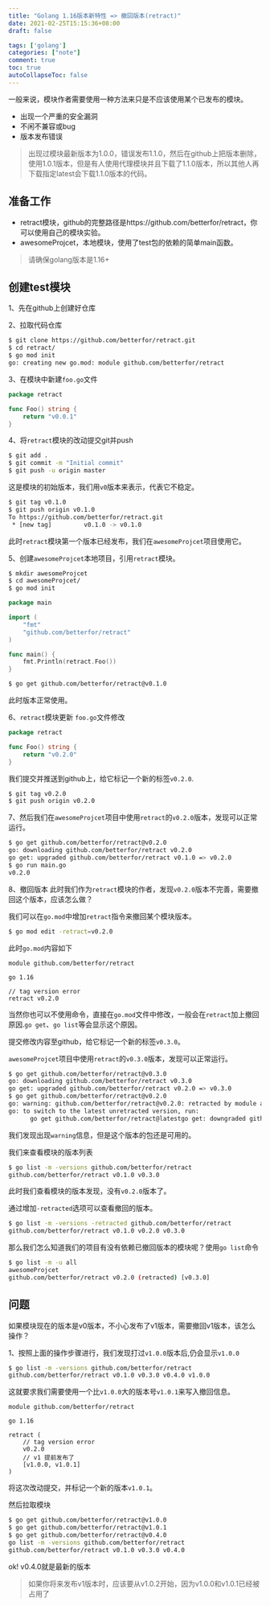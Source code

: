 ```yaml
---
title: "Golang 1.16版本新特性 => 撤回版本(retract)"
date: 2021-02-25T15:15:36+08:00
draft: false

tags: ['golang']
categories: ["note"]
comment: true
toc: true
autoCollapseToc: false
---
```


一般来说，模块作者需要使用一种方法来只是不应该使用某个已发布的模块。

- 出现一个严重的安全漏洞
- 不闲不兼容或bug
- 版本发布错误

> 出现过模块最新版本为1.0.0，错误发布1.1.0，然后在github上把版本删除，使用1.0.1版本，但是有人使用代理模块并且下载了1.1.0版本，所以其他人再下载指定latest会下载1.1.0版本的代码。

## 准备工作

- retract模块，github的完整路径是https://github.com/betterfor/retract，你可以使用自己的模块实验。
- awesomeProjcet，本地模块，使用了test包的依赖的简单main函数。

> 请确保golang版本是1.16+

## 创建test模块

1、先在github上创建好仓库

2、拉取代码仓库

```bash
$ git clone https://github.com/betterfor/retract.git
$ cd retract/
$ go mod init 
go: creating new go.mod: module github.com/betterfor/retract
```

3、在模块中新建`foo.go`文件

```go
package retract

func Foo() string {
	return "v0.0.1"
}
```

4、将`retract`模块的改动提交git并push

```bash
$ git add .
$ git commit -m "Initial commit"
$ git push -u origin master
```

这是模块的初始版本，我们用`v0`版本来表示，代表它不稳定。

```bash
$ git tag v0.1.0
$ git push origin v0.1.0
To https://github.com/betterfor/retract.git
 * [new tag]         v0.1.0 -> v0.1.0
```

此时`retract`模块第一个版本已经发布，我们在`awesomeProjcet`项目使用它。

5、创建`awesomeProjcet`本地项目，引用`retract`模块。

```bash
$ mkdir awesomeProjcet
$ cd awesomeProjcet/
$ go mod init
```

```go
package main

import (
	"fmt"
	"github.com/betterfor/retract"
)

func main() {
	fmt.Println(retract.Foo())
}
```

```bash
$ go get github.com/betterfor/retract@v0.1.0
```

此时版本正常使用。

6、`retract`模块更新
`foo.go`文件修改
```go
package retract

func Foo() string {
	return "v0.2.0"
}
```
我们提交并推送到github上，给它标记一个新的标签`v0.2.0`.
```bash
$ git tag v0.2.0
$ git push origin v0.2.0
```

7、然后我们在`awesomeProjcet`项目中使用`retract`的`v0.2.0`版本，发现可以正常运行。
```bash
$ go get github.com/betterfor/retract@v0.2.0
go: downloading github.com/betterfor/retract v0.2.0
go get: upgraded github.com/betterfor/retract v0.1.0 => v0.2.0
$ go run main.go
v0.2.0
```

8、撤回版本
此时我们作为`retract`模块的作者，发现`v0.2.0`版本不完善，需要撤回这个版本，应该怎么做？

我们可以在`go.mod`中增加`retract`指令来撤回某个模块版本。

```bash
$ go mod edit -retract=v0.2.0
```

此时`go.mod`内容如下
```text
module github.com/betterfor/retract

go 1.16

// tag version error
retract v0.2.0
```

当然你也可以不使用命令，直接在`go.mod`文件中修改，一般会在`retract`加上撤回原因.`go get`、`go list`等会显示这个原因。

提交修改内容至github，给它标记一个新的标签`v0.3.0`。

`awesomeProjcet`项目中使用`retract`的`v0.3.0`版本，发现可以正常运行。

```bash
$ go get github.com/betterfor/retract@v0.3.0
go: downloading github.com/betterfor/retract v0.3.0
go get: upgraded github.com/betterfor/retract v0.2.0 => v0.3.0
$ go get github.com/betterfor/retract@v0.2.0
go: warning: github.com/betterfor/retract@v0.2.0: retracted by module author: tag version error
go: to switch to the latest unretracted version, run:
      go get github.com/betterfor/retract@latestgo get: downgraded github.com/betterfor/retract v0.3.0 => v0.2.0
```

我们发现出现`warning`信息，但是这个版本的包还是可用的。

我们来查看模块的版本列表
```bash
$ go list -m -versions github.com/betterfor/retract
github.com/betterfor/retract v0.1.0 v0.3.0
```
此时我们查看模块的版本发现，没有`v0.2.0`版本了。

通过增加`-retracted`选项可以查看撤回的版本。
```bash
$ go list -m -versions -retracted github.com/betterfor/retract
github.com/betterfor/retract v0.1.0 v0.2.0 v0.3.0
```

那么我们怎么知道我们的项目有没有依赖已撤回版本的模块呢？使用`go list`命令
```bash
$ go list -m -u all
awesomeProjcet
github.com/betterfor/retract v0.2.0 (retracted) [v0.3.0]
```

## 问题
如果模块现在的版本是v0版本，不小心发布了v1版本，需要撤回v1版本，该怎么操作？

1、按照上面的操作步骤进行，我们发现打过`v1.0.0`版本后,仍会显示`v1.0.0`
```bash
$ go list -m -versions github.com/betterfor/retract
github.com/betterfor/retract v0.1.0 v0.3.0 v0.4.0 v1.0.0
```
这就要求我们需要使用一个比`v1.0.0`大的版本号`v1.0.1`来写入撤回信息。
```text
module github.com/betterfor/retract

go 1.16

retract (
    // tag version error
    v0.2.0
    // v1 提前发布了
    [v1.0.0, v1.0.1]
)
```
将这次改动提交，并标记一个新的版本`v1.0.1`。

然后拉取模块
```bash
$ go get github.com/betterfor/retract@v1.0.0
$ go get github.com/betterfor/retract@v1.0.1
$ go get github.com/betterfor/retract@v0.4.0
go list -m -versions github.com/betterfor/retract
github.com/betterfor/retract v0.1.0 v0.3.0 v0.4.0
```
ok! v0.4.0就是最新的版本

> 如果你将来发布v1版本时，应该要从v1.0.2开始，因为v1.0.0和v1.0.1已经被占用了
